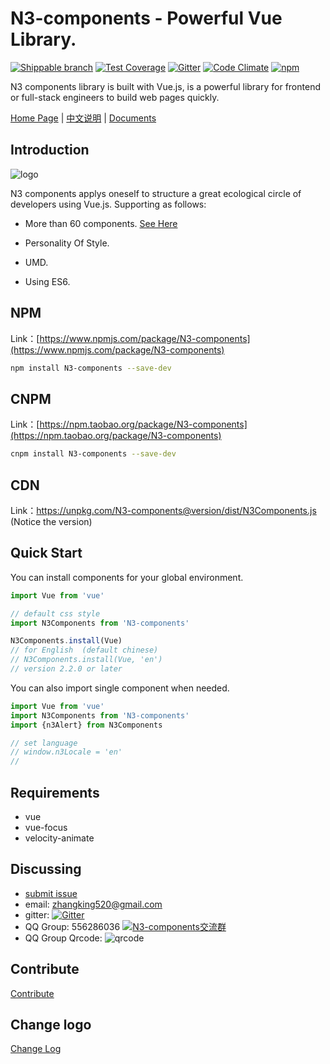 N3-components - Powerful Vue Library.
=========================

[![Shippable branch](https://img.shields.io/shippable/5444c5ecb904a4b21567b0ff/dev.svg?maxAge=2592000)]()
[![Test Coverage](https://codeclimate.com/github/N3-components/N3-components/badges/coverage.svg)](https://codeclimate.com/github/N3-components/N3-components/coverage)
[![Gitter](https://img.shields.io/gitter/room/nwjs/nw.js.svg?maxAge=2592000)](https://gitter.im/N3-components/english?utm_source=share-link&utm_medium=link&utm_campaign=share-link)
[![Code Climate](https://codeclimate.com/github/N3-components/N3-components/badges/gpa.svg)](https://codeclimate.com/github/N3-components/N3-components)
[![npm](https://img.shields.io/npm/l/express.svg?maxAge=2592000)]()

N3 components library is built with Vue.js, is a powerful library for frontend or full-stack engineers to build web pages quickly.

[Home Page](https://n3-components.github.io/N3-components/) | [中文说明](https://github.com/N3-components/N3-components/blob/dev/README-zh.md) | [Documents](https://n3-components.github.io/N3-components/)

Introduction
------------

![logo](https://n3-components.github.io/N3-components/static/img/logo.png)

N3 components applys oneself to structure a great ecological circle of developers using Vue.js. Supporting as follows:

* More than 60 components. [See Here](https://github.com/N3-components/N3-components/tree/dev/src)

* Personality Of Style.

* UMD.

* Using ES6.

NPM
------------
Link：[https://www.npmjs.com/package/N3-components](https://www.npmjs.com/package/N3-components)

```bash
npm install N3-components --save-dev
```

CNPM
------------

Link：[https://npm.taobao.org/package/N3-components](https://npm.taobao.org/package/N3-components)

```bash
cnpm install N3-components --save-dev
```

CDN
------------

Link：https://unpkg.com/N3-components@version/dist/N3Components.js (Notice the version)

Quick Start
------------

You can install components for your global environment.

```javascript
import Vue from 'vue'

// default css style
import N3Components from 'N3-components'

N3Components.install(Vue)
// for English  (default chinese)
// N3Components.install(Vue, 'en') 
// version 2.2.0 or later
```

You can also import single component when needed.

```javascript
import Vue from 'vue'
import N3Components from 'N3-components'
import {n3Alert} from N3Components

// set language  
// window.n3Locale = 'en'
//
```

Requirements
------------

* vue
* vue-focus
* velocity-animate

Discussing
----------
- [submit issue](https://github.com/N3-components/N3-components/issues/new)
- email: zhangking520@gmail.com
- gitter: [![Gitter](https://img.shields.io/gitter/room/nwjs/nw.js.svg?maxAge=2592000)](https://gitter.im/N3-components/english?utm_source=share-link&utm_medium=link&utm_campaign=share-link)
- QQ Group: 556286036 <a target="_blank" href="http://shang.qq.com/wpa/qunwpa?idkey=ae2b542ef32e8595664c746572d9a48187167e269ef5b6c80d8ed326fce5efdd"><img border="0" src="http://pub.idqqimg.com/wpa/images/group.png" alt="N3-components交流群" title="N3-components交流群"></a>
- QQ Group Qrcode:
![qrcode](https://n3-components.github.io/N3-components/static/img/N3-QQ.png)


Contribute
---------

[Contribute](https://github.com/N3-components/N3-components/blob/dev/contribute.md)

Change logo
--------

[Change Log](https://github.com/N3-components/N3-components/blob/dev/log.md)